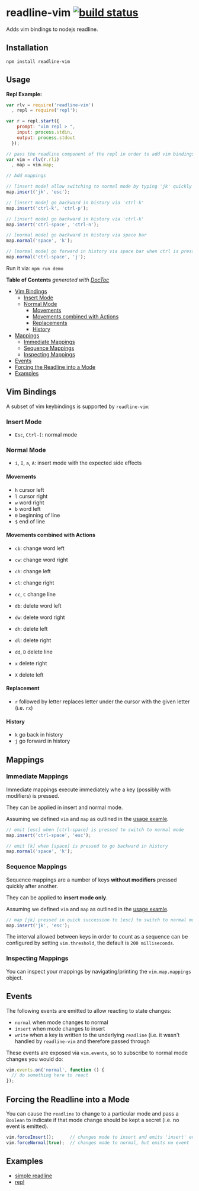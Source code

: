 # readline-vim [![build status](https://secure.travis-ci.org/thlorenz/readline-vim.png)](http://next.travis-ci.org/thlorenz/readline-vim)

Adds vim bindings to nodejs readline.

## Installation

    npm install readline-vim

## Usage

**Repl Example:**
```js
var rlv = require('readline-vim')
  , repl = require('repl');

var r = repl.start({
    prompt: "vim repl > ",
    input: process.stdin,
    output: process.stdout
  });

// pass the readline component of the repl in order to add vim bindings to it
var vim = rlv(r.rli)
  , map = vim.map;

// Add mappings

// [insert mode] allow switching to normal mode by typing 'jk' quickly 
map.insert('jk', 'esc');

// [insert mode] go backward in history via 'ctrl-k' 
map.insert('ctrl-k', 'ctrl-p');

// [insert mode] go backward in history via 'ctrl-k' 
map.insert('ctrl-space', 'ctrl-n');

// [normal mode] go backward in history via space bar
map.normal('space', 'k');

// [normal mode] go forward in history via space bar when ctrl is pressed 
map.normal('ctrl-space', 'j');
```

Run it via: `npm run demo`

**Table of Contents**  *generated with [DocToc](http://doctoc.herokuapp.com/)*

- [Vim Bindings](#vim-bindings)
  - [Insert Mode](#insert-mode)
  - [Normal Mode](#normal-mode)
    - [Movements](#movements)
    - [Movements combined with Actions](#movements-combined-with-actions)
    - [Replacements](#replacements)
    - [History](#history)
- [Mappings](#mappings)
  - [Immediate Mappings](#immediate-mappings)
  - [Sequence Mappings](#sequence-mappings)
  - [Inspecting Mappings](#inspecting-mappings)
- [Events](#events)
- [Forcing the Readline into a Mode](#forcing-the-readline-into-a-mode)
- [Examples](#examples)

## Vim Bindings

A subset of vim keybindings is supported by `readline-vim`:

### Insert Mode

- `Esc`, `Ctrl-[`: normal mode

### Normal Mode

- `i`, `I`, `a`, `A`: insert mode with the expected side effects

#### Movements

- `h` cursor left
- `l` cursor right
- `w` word right
- `b` word left
- `0` beginning of line
- `$` end of line

#### Movements combined with Actions

- `cb`: change word left
- `cw`: change word right
- `ch`: change left
- `cl`: change right
- `cc`, `C` change line

- `db`: delete word left
- `dw`: delete word right
- `dh`: delete left
- `dl`: delete right
- `dd`, `D` delete line

- `x` delete right
- `X` delete left

#### Replacement

- `r` followed by letter replaces letter under the cursor with the given letter (i.e. `rx`)

#### History

- `k` go back in history
- `j` go forward in history

## Mappings

### Immediate Mappings

Immediate mappings execute immediately whe a key (possibly with modifiers) is pressed.

They can be applied in insert and normal mode.

Assuming we defined `vim` and `map` as outlined in the [usage examle](#usage).

```js
// emit [esc] when [ctrl-space] is pressed to switch to normal mode
map.insert('ctrl-space', 'esc');

// emit [k] when [space] is pressed to go backward in history
map.normal('space', 'k');
```

### Sequence Mappings

Sequence mappings are a number of keys **without modifiers** pressed quickly after another.

They can be applied to **insert mode only**.

Assuming we defined `vim` and `map` as outlined in the [usage examle](#usage).

```js
// map [jk] pressed in quick succession to [esc] to switch to normal mode
map.insert('jk', 'esc');
```

The interval allowed between keys in order to count as a sequence can be configured by setting `vim.threshold`, the
default is `200 milliseconds`.

### Inspecting Mappings

You can inspect your mappings by navigating/printing the `vim.map.mappings` object.

## Events

The following events are emitted to allow reacting to state changes:

- `normal` when mode changes to normal
- `insert` when mode changes to insert
- `write` when a key is written to the underlying `readline` (i.e. it wasn't handled by `readline-vim` and therefore
  passed through

These events are exposed via `vim.events`, so to subscribe to normal mode changes you would do:

```js
vim.events.on('normal', function () {
  // do something here to react
});
```

## Forcing the Readline into a Mode

You can cause the `readline` to change to a particular mode and pass a `Boolean` to indicate if that mode change should
be kept a secret (i.e. no event is emitted).

```js
vim.forceInsert();      // changes mode to insert and emits 'insert' event
vim.forceNormal(true);  // changes mode to normal, but emits no event
```

## Examples

- [simple readline](https://github.com/thlorenz/readline-vim/blob/master/examples/readline.js)
- [repl](https://github.com/thlorenz/readline-vim/blob/master/examples/repl.js)
